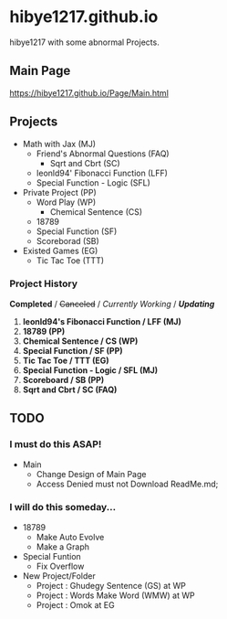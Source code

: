 # hibye1217.github.io
hibye1217 with some abnormal Projects.

## Main Page
<https://hibye1217.github.io/Page/Main.html>

## Projects
- Math with Jax (MJ)
  - Friend's Abnormal Questions (FAQ)
    - Sqrt and Cbrt (SC)
  - leonld94' Fibonacci Function (LFF)
  - Special Function - Logic (SFL)
- Private Project (PP)
  - Word Play (WP)
    - Chemical Sentence (CS)
  - 18789
  - Special Function (SF)
  - Scoreborad (SB)
- Existed Games (EG)
  - Tic Tac Toe (TTT)

### Project History
**Completed** / ~~Canceled~~ / *Currently Working* / ***Updating***
1. **leonld94's Fibonacci Function / LFF (MJ)**
2. **18789 (PP)**
3. **Chemical Sentence / CS (WP)**
4. **Special Function / SF (PP)**
5. **Tic Tac Toe / TTT (EG)**
6. **Special Function - Logic / SFL (MJ)**
7. **Scoreboard / SB (PP)**
8. **Sqrt and Cbrt / SC (FAQ)**

## TODO

### I must do this ASAP!
- Main
  - Change Design of Main Page
  - Access Denied must not Download ReadMe.md;

### I will do this someday...
- 18789
  - Make Auto Evolve
  - Make a Graph
- Special Funtion
  - Fix Overflow
- New Project/Folder
  - Project : Ghudegy Sentence (GS) at WP
  - Project : Words Make Word (WMW) at WP
  - Project : Omok at EG
